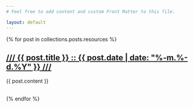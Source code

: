```yaml
---
# Feel free to add content and custom Front Matter to this file.

layout: default
---
```


{% for post in collections.posts.resources %}
  <h2 class="post-title"><a href="{{ post.relative_url }}"><span>///</span> {{ post.title }} :: {{ post.date | date: "%-m.%-d.%Y" }} <span>///</span></a></h2>

  {{ post.content }}

  <div style="clear:both"></div><br/>
{% endfor %}
